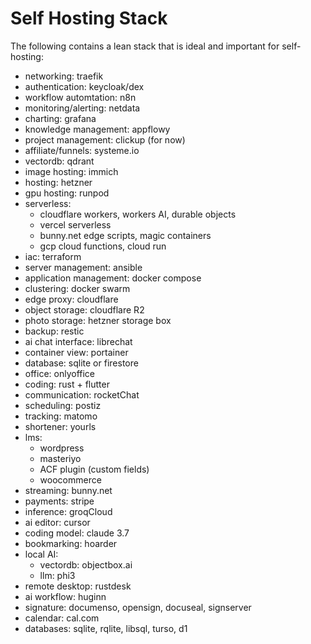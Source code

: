 # Self Hosting Stack

The following contains a lean stack that is ideal and important for self-hosting:

- networking: traefik
- authentication: keycloak/dex
- workflow automtation: n8n
- monitoring/alerting: netdata
- charting: grafana
- knowledge management: appflowy
- project management: clickup (for now)
- affiliate/funnels: systeme.io
- vectordb: qdrant
- image hosting: immich
- hosting: hetzner
- gpu hosting: runpod
- serverless:
    - cloudflare workers, workers AI, durable objects
    - vercel serverless
    - bunny.net edge scripts, magic containers
    - gcp cloud functions, cloud run
- iac: terraform
- server management: ansible
- application management: docker compose
- clustering: docker swarm
- edge proxy: cloudflare
- object storage: cloudflare R2
- photo storage: hetzner storage box
- backup: restic
- ai chat interface: librechat
- container view: portainer
- database: sqlite or firestore
- office: onlyoffice
- coding: rust + flutter
- communication: rocketChat
- scheduling: postiz
- tracking: matomo
- shortener: yourls
- lms:
    - wordpress
    - masteriyo
    - ACF plugin (custom fields)
    - woocommerce
- streaming: bunny.net
- payments: stripe
- inference: groqCloud
- ai editor: cursor
- coding model: claude 3.7
- bookmarking: hoarder
- local AI:
    - vectordb: objectbox.ai
    - llm: phi3
- remote desktop: rustdesk
- ai workflow: huginn
- signature: documenso, opensign, docuseal, signserver
- calendar: cal.com
- databases: sqlite, rqlite, libsql, turso, d1




